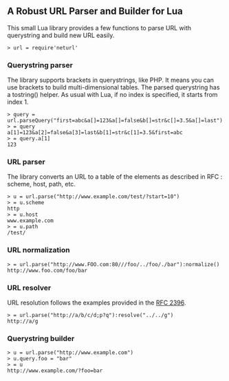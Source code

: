 ## A Robust URL Parser and Builder for Lua

This small Lua library provides a few functions to parse URL with querystring and build new URL easily.

    > url = require'neturl'

### Querystring parser

The library supports brackets in querystrings, like PHP. It means you can use brackets to build multi-dimensional tables. The parsed querystring has a tostring() helper. As usual with Lua, if no index is specified, it starts from index 1.

    > query = url.parseQuery("first=abc&a[]=123&a[]=false&b[]=str&c[]=3.5&a[]=last")
    > = query
    a[1]=123&a[2]=false&a[3]=last&b[1]=str&c[1]=3.5&first=abc
    > = query.a[1]
    123

### URL parser

The library converts an URL to a table of the elements as described in RFC : scheme, host, path, etc.

    > u = url.parse("http://www.example.com/test/?start=10")
    > = u.scheme
    http
    > = u.host
    www.example.com
    > = u.path
    /test/

### URL normalization

    > = url.parse("http://www.FOO.com:80///foo/../foo/./bar"):normalize()
    http://www.foo.com/foo/bar

### URL resolver

URL resolution follows the examples provided in the [RFC 2396](http://tools.ietf.org/html/rfc2396#appendix-C).

    > = url.parse("http://a/b/c/d;p?q"):resolve("../../g")
    http://a/g

### Querystring builder

    > u = url.parse("http://www.example.com")
    > u.query.foo = "bar"
    > = u
    http://www.example.com/?foo=bar

